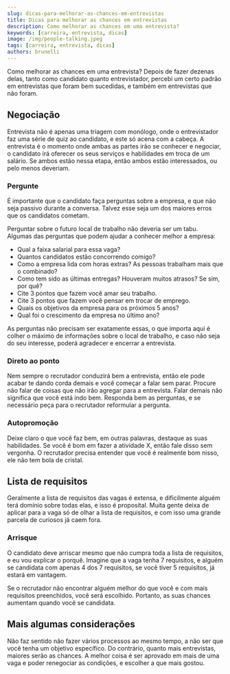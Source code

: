 ```yaml
---
slug: dicas-para-melhorar-as-chances-em-entrevistas
title: Dicas para melhorar as chances em entrevistas
description: Como melhorar as chances em uma entrevista?
keywords: [carreira, entrevista, dicas]
image: /img/people-talking.jpeg
tags: [carreira, entrevista, dicas]
authors: brunelli
---
```


Como melhorar as chances em uma entrevista? Depois de fazer dezenas delas, tanto como candidato quanto entrevistador, percebi um certo padrão em entrevistas que foram bem sucedidas, e também em entrevistas que não foram.

<!-- truncate -->

## Negociação

Entrevista não é apenas uma triagem com monólogo, onde o entrevistador faz uma série de quiz ao candidato, e este só acena com a cabeça. A entrevista é o momento onde ambas as partes irão se conhecer e negociar, o candidato irá oferecer os seus serviços e habilidades em troca de um salário. Se ambos estão nessa etapa, então ambos estão interessados, ou pelo menos deveriam.

### Pergunte

É importante que o candidato faça perguntas sobre a empresa, e que não seja passivo durante a conversa. Talvez esse seja um dos maiores erros que os candidatos cometam.

Perguntar sobre o futuro local de trabalho não deveria ser um tabu. Algumas das perguntas que podem ajudar a conhecer melhor a empresa:

- Qual a faixa salarial para essa vaga?
- Quantos candidatos estão concorrendo comigo?
- Como a empresa lida com horas extras? As pessoas trabalham mais que o combinado?
- Como tem sido as últimas entregas? Houveram muitos atrasos? Se sim, por quê?
- Cite 3 pontos que fazem você amar seu trabalho.
- Cite 3 pontos que fazem você pensar em trocar de emprego.
- Quais os objetivos da empresa para os próximos 5 anos?
- Qual foi o crescimento da empresa no último ano?

As perguntas não precisam ser exatamente essas, o que importa aqui é colher o máximo de informações sobre o local de trabalho, e caso não seja do seu interesse, poderá agradecer e encerrar a entrevista.

### Direto ao ponto

Nem sempre o recrutador conduzirá bem a entrevista, então ele pode acabar te dando corda demais e você começar a falar sem parar. Procure não falar de coisas que não irão agregar para a entrevista. Falar demais não significa que você está indo bem. Responda bem as perguntas, e se necessário peça para o recrutador reformular a pergunta.

### Autopromoção

Deixe claro o que você faz bem, em outras palavras, destaque as suas habilidades. Se você é bom em fazer a atividade X, então fale disso sem vergonha. O recrutador precisa entender que você é realmente bom nisso, ele não tem bola de cristal.

## Lista de requisitos

Geralmente a lista de requisitos das vagas é extensa, e dificilmente alguém terá domínio sobre todas elas, e isso é proposital. Muita gente deixa de aplicar para a vaga só de olhar a lista de requisitos, e com isso uma grande parcela de curiosos já caem fora.

### Arrisque

O candidato deve arriscar mesmo que não cumpra toda a lista de requisitos, e eu vou explicar o porquê. Imagine que a vaga tenha 7 requisitos, e alguém se candidata com apenas 4 dos 7 requisitos, se você tiver 5 requisitos, já estará em vantagem.

Se o recrutador não encontrar alguém melhor do que você e com mais requisitos preenchidos, você será escolhido. Portanto, as suas chances aumentam quando você se candidata.

## Mais algumas considerações

Não faz sentido não fazer vários processos ao mesmo tempo, a não ser que você tenha um objetivo específico. Do contrário, quanto mais entrevistas, maiores serão as chances. A melhor coisa é ser aprovado em mais de uma vaga e poder renegociar as condições, e escolher a que mais gostou.
